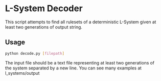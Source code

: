 # L-System Decoder

This script attempts to find all rulesets of a deterministic L-System given at least two generations of output string.


## Usage

```bash
python decode.py [filepath]
```

The input file should be a text file representing at least two generations of the system separated by a new line. You can see many examples at l_systems/output